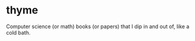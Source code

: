 thyme
=====

Computer science (or math) books (or papers) that I dip in and out of, like a cold bath.
